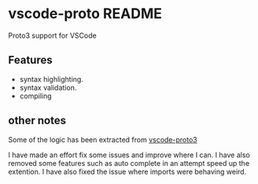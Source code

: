 # vscode-proto README

Proto3 support for VSCode

## Features

- syntax highlighting.
- syntax validation.
- compiling

## other notes

Some of the logic has been extracted from [vscode-proto3](https://github.com/zxh0/vscode-proto3/blob/master/package.json)

I have made an effort fix some issues and improve where I can. I have also removed some features such as auto complete in an attempt speed up the extention. I have also fixed the issue where imports were behaving weird.
